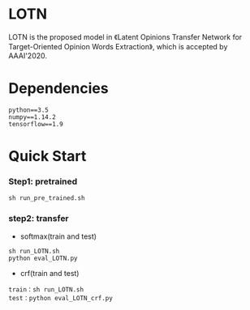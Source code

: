 # LOTN
LOTN is the proposed model in 《Latent Opinions Transfer Network for Target-Oriented
Opinion Words Extraction》, which is accepted by AAAI'2020.

# Dependencies

```angularjs
python==3.5
numpy==1.14.2
tensorflow==1.9
```

# Quick Start

### Step1: pretrained
```angularjs
sh run_pre_trained.sh
```
### step2: transfer
- softmax(train and test)
```angularjs
sh run_LOTN.sh
python eval_LOTN.py
```
- crf(train and test)
```angularjs
train：sh run_LOTN.sh
test：python eval_LOTN_crf.py
```